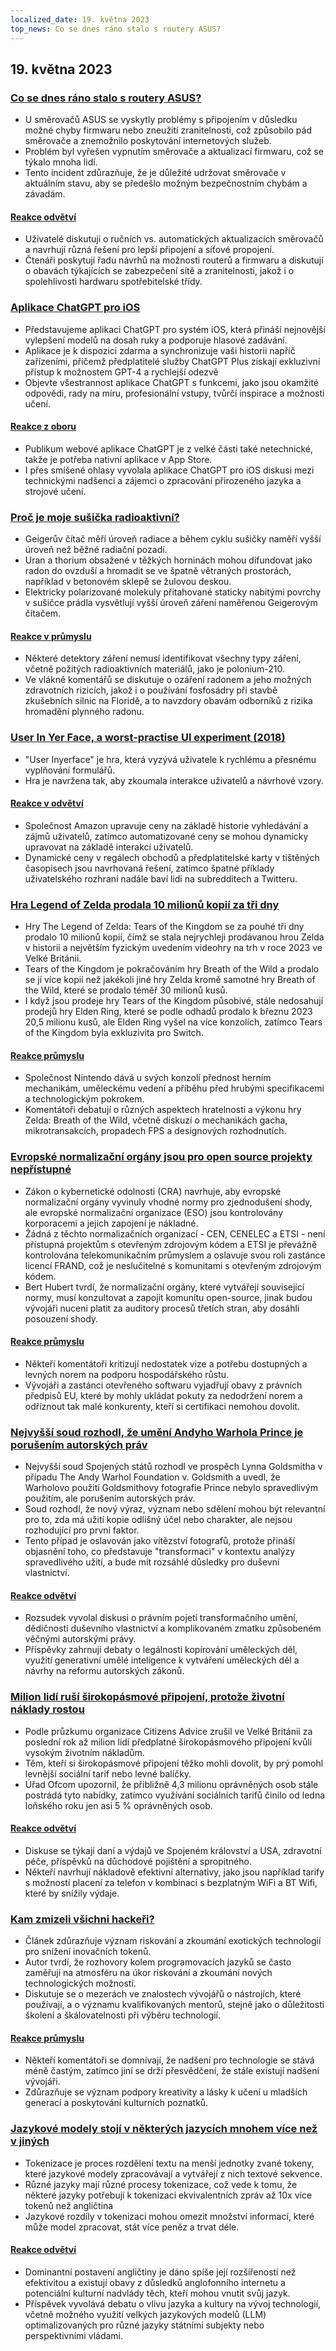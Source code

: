 ```yaml
---
localized_date: 19. května 2023
top_news: Co se dnes ráno stalo s routery ASUS?
---
```




## 19. května 2023

### [Co se dnes ráno stalo s routery ASUS?](https://www.downtowndougbrown.com/2023/05/what-happened-with-asus-routers-this-morning/)

- U směrovačů ASUS se vyskytly problémy s připojením v důsledku možné chyby firmwaru nebo zneužití zranitelnosti, což způsobilo pád směrovače a znemožnilo poskytování internetových služeb.
- Problém byl vyřešen vypnutím směrovače a aktualizací firmwaru, což se týkalo mnoha lidí.
- Tento incident zdůrazňuje, že je důležité udržovat směrovače v aktuálním stavu, aby se předešlo možným bezpečnostním chybám a závadám.

#### [Reakce odvětví](http://news.ycombinator.com/item?id=35983866)

- Uživatelé diskutují o ručních vs. automatických aktualizacích směrovačů a navrhují různá řešení pro lepší připojení a síťové propojení.
- Čtenáři poskytují řadu návrhů na možnosti routerů a firmwaru a diskutují o obavách týkajících se zabezpečení sítě a zranitelnosti, jakož i o spolehlivosti hardwaru spotřebitelské třídy.

### [Aplikace ChatGPT pro iOS](https://openai.com/blog/introducing-the-chatgpt-app-for-ios)

- Představujeme aplikaci ChatGPT pro systém iOS, která přináší nejnovější vylepšení modelů na dosah ruky a podporuje hlasové zadávání.
- Aplikace je k dispozici zdarma a synchronizuje vaši historii napříč zařízeními, přičemž předplatitelé služby ChatGPT Plus získají exkluzivní přístup k možnostem GPT-4 a rychlejší odezvě
- Objevte všestrannost aplikace ChatGPT s funkcemi, jako jsou okamžité odpovědi, rady na míru, profesionální vstupy, tvůrčí inspirace a možnosti učení.

#### [Reakce z oboru](http://news.ycombinator.com/item?id=35990552)

- Publikum webové aplikace ChatGPT je z velké části také netechnické, takže je potřeba nativní aplikace v App Store.
- I přes smíšené ohlasy vyvolala aplikace ChatGPT pro iOS diskusi mezi technickými nadšenci a zájemci o zpracování přirozeného jazyka a strojové učení.

### [Proč je moje sušička radioaktivní?](https://physics.stackexchange.com/questions/764460/why-is-my-dryer-radioactive)

- Geigerův čítač měří úroveň radiace a během cyklu sušičky naměří vyšší úroveň než běžné radiační pozadí.
- Uran a thorium obsažené v těžkých horninách mohou difundovat jako radon do ovzduší a hromadit se ve špatně větraných prostorách, například v betonovém sklepě se žulovou deskou.
- Elektricky polarizované molekuly přitahované staticky nabitými povrchy v sušičce prádla vysvětlují vyšší úroveň záření naměřenou Geigerovým čítačem.

#### [Reakce v průmyslu](http://news.ycombinator.com/item?id=35990858)

- Některé detektory záření nemusí identifikovat všechny typy záření, včetně požitých radioaktivních materiálů, jako je polonium-210.
- Ve vlákně komentářů se diskutuje o ozáření radonem a jeho možných zdravotních rizicích, jakož i o používání fosfosádry při stavbě zkušebních silnic na Floridě, a to navzdory obavám odborníků z rizika hromadění plynného radonu.

### [User In Yer Face, a worst-practise UI experiment (2018)](https://userinyerface.com/)

- "User Inyerface" je hra, která vyzývá uživatele k rychlému a přesnému vyplňování formulářů.
- Hra je navržena tak, aby zkoumala interakce uživatelů a návrhové vzory.

#### [Reakce v odvětví](http://news.ycombinator.com/item?id=35985240)

- Společnost Amazon upravuje ceny na základě historie vyhledávání a zájmů uživatelů, zatímco automatizované ceny se mohou dynamicky upravovat na základě interakcí uživatelů.
- Dynamické ceny v regálech obchodů a předplatitelské karty v tištěných časopisech jsou navrhovaná řešení, zatímco špatné příklady uživatelského rozhraní nadále baví lidi na subredditech a Twitteru.

### [Hra Legend of Zelda prodala 10 milionů kopií za tři dny](https://finance.yahoo.com/news/legend-zelda-game-sells-10-172603983.html)

- Hry The Legend of Zelda: Tears of the Kingdom se za pouhé tři dny prodalo 10 milionů kopií, čímž se stala nejrychleji prodávanou hrou Zelda v historii a největším fyzickým uvedením videohry na trh v roce 2023 ve Velké Británii.
- Tears of the Kingdom je pokračováním hry Breath of the Wild a prodalo se jí více kopií než jakékoli jiné hry Zelda kromě samotné hry Breath of the Wild, které se prodalo téměř 30 milionů kusů.
- I když jsou prodeje hry Tears of the Kingdom působivé, stále nedosahují prodejů hry Elden Ring, které se podle odhadů prodalo k březnu 2023 20,5 milionu kusů, ale Elden Ring vyšel na více konzolích, zatímco Tears of the Kingdom byla exkluzivita pro Switch.

#### [Reakce průmyslu](http://news.ycombinator.com/item?id=35986956)

- Společnost Nintendo dává u svých konzolí přednost herním mechanikám, uměleckému vedení a příběhu před hrubými specifikacemi a technologickým pokrokem.
- Komentátoři debatují o různých aspektech hratelnosti a výkonu hry Zelda: Breath of the Wild, včetně diskuzí o mechanikách gacha, mikrotransakcích, propadech FPS a designových rozhodnutích.

### [Evropské normalizační orgány jsou pro open source projekty nepřístupné](https://blog.opensource.org/another-issue-with-the-cyber-resilience-act-european-standards-bodies-are-inaccessible-to-open-source-projects/)

- Zákon o kybernetické odolnosti (CRA) navrhuje, aby evropské normalizační orgány vyvinuly vhodné normy pro zjednodušení shody, ale evropské normalizační organizace (ESO) jsou kontrolovány korporacemi a jejich zapojení je nákladné.
- Žádná z těchto normalizačních organizací - CEN, CENELEC a ETSI - není přístupná projektům s otevřeným zdrojovým kódem a ETSI je převážně kontrolována telekomunikačním průmyslem a oslavuje svou roli zastánce licencí FRAND, což je neslučitelné s komunitami s otevřeným zdrojovým kódem.
- Bert Hubert tvrdí, že normalizační orgány, které vytvářejí související normy, musí konzultovat a zapojit komunitu open-source, jinak budou vývojáři nuceni platit za auditory procesů třetích stran, aby dosáhli posouzení shody.

#### [Reakce průmyslu](http://news.ycombinator.com/item?id=35985590)

- Někteří komentátoři kritizují nedostatek vize a potřebu dostupných a levných norem na podporu hospodářského růstu.
- Vývojáři a zastánci otevřeného softwaru vyjadřují obavy z právních předpisů EU, které by mohly ukládat pokuty za nedodržení norem a odříznout tak malé konkurenty, kteří si certifikaci nemohou dovolit.

### [Nejvyšší soud rozhodl, že umění Andyho Warhola Prince je porušením autorských práv](https://petapixel.com/2023/05/18/supreme-court-rules-andy-warhols-prince-art-is-copyright-infringement/)

- Nejvyšší soud Spojených států rozhodl ve prospěch Lynna Goldsmitha v případu The Andy Warhol Foundation v. Goldsmith a uvedl, že Warholovo použití Goldsmithovy fotografie Prince nebylo spravedlivým použitím, ale porušením autorských práv.
- Soud rozhodl, že nový výraz, význam nebo sdělení mohou být relevantní pro to, zda má užití kopie odlišný účel nebo charakter, ale nejsou rozhodující pro první faktor.
- Tento případ je oslavován jako vítězství fotografů, protože přináší objasnění toho, co představuje "transformaci" v kontextu analýzy spravedlivého užití, a bude mít rozsáhlé důsledky pro duševní vlastnictví.

#### [Reakce odvětví](http://news.ycombinator.com/item?id=35991725)

- Rozsudek vyvolal diskusi o právním pojetí transformačního umění, dědičnosti duševního vlastnictví a komplikovaném zmatku způsobeném věčnými autorskými právy.
- Příspěvky zahrnují debaty o legálnosti kopírování uměleckých děl, využití generativní umělé inteligence k vytváření uměleckých děl a návrhy na reformu autorských zákonů.

### [Milion lidí ruší širokopásmové připojení, protože životní náklady rostou](https://www.bbc.com/news/technology-65622403)

- Podle průzkumu organizace Citizens Advice zrušil ve Velké Británii za poslední rok až milion lidí předplatné širokopásmového připojení kvůli vysokým životním nákladům.
- Těm, kteří si širokopásmové připojení těžko mohli dovolit, by prý pomohl levnější sociální tarif nebo levné balíčky.
- Úřad Ofcom upozornil, že přibližně 4,3 milionu oprávněných osob stále postrádá tyto nabídky, zatímco využívání sociálních tarifů činilo od ledna loňského roku jen asi 5 % oprávněných osob.

#### [Reakce odvětví](http://news.ycombinator.com/item?id=35984928)

- Diskuse se týkají daní a výdajů ve Spojeném království a USA, zdravotní péče, příspěvků na důchodové pojištění a spropitného.
- Někteří navrhují nákladově efektivní alternativy, jako jsou například tarify s možností placení za telefon v kombinaci s bezplatným WiFi a BT Wifi, které by snížily výdaje.

### [Kam zmizeli všichni hackeři?](https://morepablo.com/2023/05/where-have-all-the-hackers-gone.html)

- Článek zdůrazňuje význam riskování a zkoumání exotických technologií pro snížení inovačních tokenů.
- Autor tvrdí, že rozhovory kolem programovacích jazyků se často zaměřují na atmosféru na úkor riskování a zkoumání nových technologických možností.
- Diskutuje se o mezerách ve znalostech vývojářů o nástrojích, které používají, a o významu kvalifikovaných mentorů, stejně jako o důležitosti školení a škálovatelnosti při výběru technologií.

#### [Reakce průmyslu](http://news.ycombinator.com/item?id=35986270)

- Někteří komentátoři se domnívají, že nadšení pro technologie se stává méně častým, zatímco jiní se drží přesvědčení, že stále existují nadšení vývojáři.
- Zdůrazňuje se význam podpory kreativity a lásky k učení u mladších generací a poskytování kulturních poznatků.

### [Jazykové modely stojí v některých jazycích mnohem více než v jiných](https://blog.yenniejun.com/p/all-languages-are-not-created-tokenized)

- Tokenizace je proces rozdělení textu na menší jednotky zvané tokeny, které jazykové modely zpracovávají a vytvářejí z nich textové sekvence.
- Různé jazyky mají různé procesy tokenizace, což vede k tomu, že některé jazyky potřebují k tokenizaci ekvivalentních zpráv až 10x více tokenů než angličtina
- Jazykové rozdíly v tokenizaci mohou omezit množství informací, které může model zpracovat, stát více peněz a trvat déle.

#### [Reakce odvětví](http://news.ycombinator.com/item?id=35983707)

- Dominantní postavení angličtiny je dáno spíše její rozšířeností než efektivitou a existují obavy z důsledků anglofonního internetu a potenciální kulturní nadvlády těch, kteří mohou vnutit svůj jazyk.
- Příspěvek vyvolává debatu o vlivu jazyka a kultury na vývoj technologií, včetně možného využití velkých jazykových modelů (LLM) optimalizovaných pro různé jazyky státními subjekty nebo perspektivními vládami.

</Steps>
